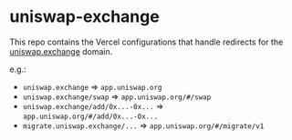 # uniswap-exchange

This repo contains the Vercel configurations that handle redirects for the [uniswap.exchange](https://uniswap.exchange) domain.

e.g.:

- `uniswap.exchange` => `app.uniswap.org`
- `uniswap.exchange/swap` => `app.uniswap.org/#/swap`
- `uniswap.exchange/add/0x...-0x...` => `app.uniswap.org/#/add/0x...-0x...`
- `migrate.uniswap.exchange/...` => `app.uniswap.org/#/migrate/v1`

